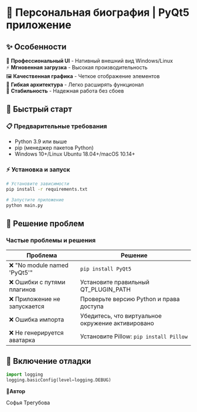 # 👤 Персональная биография | PyQt5 приложение

## ✨ Особенности

🎨 **Профессиональный UI** - Нативный внешний вид Windows/Linux  
⚡ **Мгновенная загрузка** - Высокая производительность  
🖼️ **Качественная графика** - Четкое отображение элементов  
🔧 **Гибкая архитектура** - Легко расширять функционал  
🎯 **Стабильность** - Надежная работа без сбоев  

## 🚀 Быстрый старт

### 📋 Предварительные требования

- Python 3.9 или выше
- pip (менеджер пакетов Python)
- Windows 10+/Linux Ubuntu 18.04+/macOS 10.14+

### ⚡ Установка и запуск

```bash
# Установите зависимости
pip install -r requirements.txt

# Запустите приложение
python main.py
```
## 🐛 Решение проблем

### Частые проблемы и решения

| Проблема | Решение |
|----------|---------|
| ❌ "No module named 'PyQt5'" | `pip install PyQt5` |
| ❌ Ошибки с путями плагинов | Установите правильный QT_PLUGIN_PATH |
| ❌ Приложение не запускается | Проверьте версию Python и права доступа |
| ❌ Ошибка импорта | Убедитесь, что виртуальное окружение активировано |
| ❌ Не генерируется аватарка | Установите Pillow: `pip install Pillow` |


## 🔧 Включение отладки

```python
import logging
logging.basicConfig(level=logging.DEBUG)
```

👥**Автор**

Софья Трегубова
